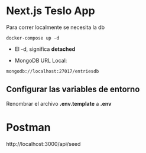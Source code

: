 # Next.js Teslo App
Para correr localmente se necesita la db
```
docker-compose up -d
```

* El -d, significa __detached__

* MongoDB URL Local:
```
mongodb://localhost:27017/entriesdb
```

## Configurar las variables de entorno
Renombrar el archivo __.env.template__ a __.env__

# Postman
http://localhost:3000/api/seed